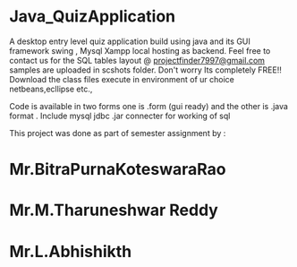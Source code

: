 # Java_QuizApplication
A desktop entry level quiz application  build using java and its GUI framework swing , Mysql Xampp local hosting as backend.
Feel free to contact us for the SQL tables layout @ projectfinder7997@gmail.com samples are uploaded in scshots folder.
Don't worry Its completely FREE!!
Download the class files execute in environment of ur choice netbeans,ecllipse etc.,

Code is available in two forms one is .form (gui ready) and the other is .java format .
Include mysql jdbc .jar connecter for working of sql

This project was done as part of semester assignment by :
# Mr.BitraPurnaKoteswaraRao
# Mr.M.Tharuneshwar Reddy
# Mr.L.Abhishikth
